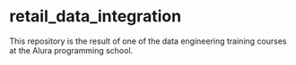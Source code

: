 # retail_data_integration
This repository is the result of one of the data engineering training courses at the Alura programming school.
